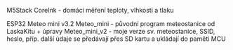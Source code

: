 M5Stack CoreInk - domácí měření teploty, vlhkosti a tlaku

ESP32 Meteo mini v3.2
  Meteo_mini - původní program meteostanice od LaskaKitu + úpravy
  Meteo_mini_v2 - moje verze sv. meteostanice, SSID, heslo, příp. další údaje se předávají přes SD kartu a ukládají do paměti MCU